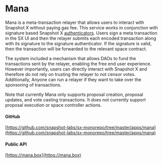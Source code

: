 # Mana

Mana is a meta-transaction relayer that allows users to interact with Snapshot X without paying gas fe&#x65;**.** This service works in conjunction with signature based Snapshot X [authenticators](broken-reference). Users sign a meta transaction in the SX UI and then the relayer submits each encoded transaction along with its signature to the signature authenticator. If the signature is valid, then the transaction will be forwarded to the relevant space contract.&#x20;

The system included a mechanism that allows DAOs to fund the transactions sent by the relayer, enabling the free end user experience. However importantly, users can directly interact with Snapshot X and therefore do not rely on trusting the relayer to not censor votes. Additionally, Anyone can run a relayer if they want to take over the sponsoring of transactions.

Note that currently Mana only supports proposal creation, proposal updates, and vote casting transactions. It does not currently support proposal execution or space controller actions.&#x20;

#### GitHub

[https://github.com/snapshot-labs/sx-monorepo/tree/master/apps/mana](https://github.com/snapshot-labs/sx-monorepo/tree/master/apps/mana)

#### Public API

[https://mana.box](https://mana.box)
